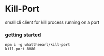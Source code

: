 # Kill-Port
small cli client for kill process running on a port

### getting started
```
npm i -g whattheearl/kill-port
kill-port 8080
```
